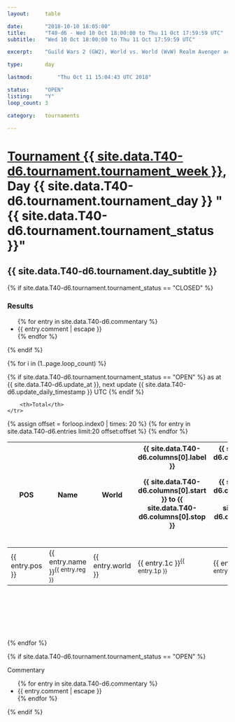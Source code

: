 ```yaml
---
layout: 	table

date: 		"2018-10-10 18:05:00"
title: 		"T40-d6 - Wed 10 Oct 18:00:00 to Thu 11 Oct 17:59:59 UTC"
subtitle: 	"Wed 10 Oct 18:00:00 to Thu 11 Oct 17:59:59 UTC"

excerpt:    "Guild Wars 2 (GW2), World vs. World (WvW) Realm Avenger achivement Tournament. \"Every Kill Counts\""

type:       day

lastmod: 		"Thu Oct 11 15:04:43 UTC 2018"

status:     "OPEN"
listing:    "Y"
loop_count: 3

category: 	tournaments

---
```

<div class="table_header">
    <h1><a href="{{ site.data.T40-d6.tournament.week_url }}">Tournament {{ site.data.T40-d6.tournament.tournament_week }}</a>, Day {{ site.data.T40-d6.tournament.tournament_day }} "{{ site.data.T40-d6.tournament.tournament_status }}"</h1>
    <h2>{{ site.data.T40-d6.tournament.day_subtitle }}</h2> 
</div>

{% if site.data.T40-d6.tournament.tournament_status == "CLOSED" %} 
<div class="commentary">
  <h3>Results</h3>
  <ul>
    {% for entry in site.data.T40-d6.commentary %}
    <li class="commentary_list">{{ entry.comment | escape }}</li>
    {% endfor %}
  </ul>
</div>
{% endif %}


{% for i in (1..page.loop_count) %}

{% if site.data.T40-d6.tournament.tournament_status == "OPEN" %} 
<span class="table_nextupdate">as at {{ site.data.T40-d6.update_at }}, next update {{ site.data.T40-d6.update_daily_timestamp }} UTC</span> 
{% endif %}

<table class="day_table">
  <colgroup>
    <col style="width:18px">
    <col style="width:55px">
    <col style="width:55px">
    <col style="width:12px">
    <col style="width:12px">
    <col style="width:12px">
    <col style="width:12px">
    <col style="width:12px">
    <col style="width:12px">
    <col style="width:12px">
    <col style="width:12px">
    <col style="width:12px">
    <col style="width:12px">
    <col style="width:12px">
    <col style="width:12px">
    <col style="width:12px">
    <col style="width:12px">
    <col style="width:12px">
    <col style="width:12px">
    <col style="width:12px">
    <col style="width:12px">
    <col style="width:12px">
    <col style="width:12px">
    <col style="width:12px">
    <col style="width:12px">
    <col style="width:12px">
    <col style="width:12px">
    <col style="width:18px">
  </colgroup>  
  <thead>
    <tr>
        <th>POS</th>
        <th class="AlignLeft">Name</th>
        <th class="AlignLeft">World</th>

<th><div class="label">{{ site.data.T40-d6.columns[0].label }}<p class="onhover">{{ site.data.T40-d6.columns[0].start }} to {{ site.data.T40-d6.columns[0].stop }}</p></div>​</th>
<th><div class="label">{{ site.data.T40-d6.columns[1].label }}<p class="onhover">{{ site.data.T40-d6.columns[1].start }} to {{ site.data.T40-d6.columns[1].stop }}</p></div>​</th>
<th><div class="label">{{ site.data.T40-d6.columns[2].label }}<p class="onhover">{{ site.data.T40-d6.columns[2].start }} to {{ site.data.T40-d6.columns[2].stop }}</p></div>​</th>
<th><div class="label">{{ site.data.T40-d6.columns[3].label }}<p class="onhover">{{ site.data.T40-d6.columns[3].start }} to {{ site.data.T40-d6.columns[3].stop }}</p></div>​</th>
<th><div class="label">{{ site.data.T40-d6.columns[4].label }}<p class="onhover">{{ site.data.T40-d6.columns[4].start }} to {{ site.data.T40-d6.columns[4].stop }}</p></div>​</th>
<th><div class="label">{{ site.data.T40-d6.columns[5].label }}<p class="onhover">{{ site.data.T40-d6.columns[5].start }} to {{ site.data.T40-d6.columns[5].stop }}</p></div>​</th>
<th><div class="label">{{ site.data.T40-d6.columns[6].label }}<p class="onhover">{{ site.data.T40-d6.columns[6].start }} to {{ site.data.T40-d6.columns[6].stop }}</p></div>​</th>
<th><div class="label">{{ site.data.T40-d6.columns[7].label }}<p class="onhover">{{ site.data.T40-d6.columns[7].start }} to {{ site.data.T40-d6.columns[7].stop }}</p></div>​</th>
<th><div class="label">{{ site.data.T40-d6.columns[8].label }}<p class="onhover">{{ site.data.T40-d6.columns[8].start }} to {{ site.data.T40-d6.columns[8].stop }}</p></div>​</th>
<th><div class="label">{{ site.data.T40-d6.columns[9].label }}<p class="onhover">{{ site.data.T40-d6.columns[9].start }} to {{ site.data.T40-d6.columns[9].stop }}</p></div>​</th>
<th><div class="label">{{ site.data.T40-d6.columns[10].label }}<p class="onhover">{{ site.data.T40-d6.columns[10].start }} to {{ site.data.T40-d6.columns[10].stop }}</p></div>​</th>

<th><div class="label">{{ site.data.T40-d6.columns[11].label }}<p class="onhover">{{ site.data.T40-d6.columns[11].start }} to {{ site.data.T40-d6.columns[11].stop }}</p></div>​</th>
<th><div class="label">{{ site.data.T40-d6.columns[12].label }}<p class="onhover">{{ site.data.T40-d6.columns[12].start }} to {{ site.data.T40-d6.columns[12].stop }}</p></div>​</th>
<th><div class="label">{{ site.data.T40-d6.columns[13].label }}<p class="onhover">{{ site.data.T40-d6.columns[13].start }} to {{ site.data.T40-d6.columns[13].stop }}</p></div>​</th>
<th><div class="label">{{ site.data.T40-d6.columns[14].label }}<p class="onhover">{{ site.data.T40-d6.columns[14].start }} to {{ site.data.T40-d6.columns[14].stop }}</p></div>​</th>
<th><div class="label">{{ site.data.T40-d6.columns[15].label }}<p class="onhover">{{ site.data.T40-d6.columns[15].start }} to {{ site.data.T40-d6.columns[15].stop }}</p></div>​</th>
<th><div class="label">{{ site.data.T40-d6.columns[16].label }}<p class="onhover">{{ site.data.T40-d6.columns[16].start }} to {{ site.data.T40-d6.columns[16].stop }}</p></div>​</th>
<th><div class="label">{{ site.data.T40-d6.columns[17].label }}<p class="onhover">{{ site.data.T40-d6.columns[17].start }} to {{ site.data.T40-d6.columns[17].stop }}</p></div>​</th>
<th><div class="label">{{ site.data.T40-d6.columns[18].label }}<p class="onhover">{{ site.data.T40-d6.columns[18].start }} to {{ site.data.T40-d6.columns[18].stop }}</p></div>​</th>
<th><div class="label">{{ site.data.T40-d6.columns[19].label }}<p class="onhover">{{ site.data.T40-d6.columns[19].start }} to {{ site.data.T40-d6.columns[19].stop }}</p></div>​</th>
<th><div class="label">{{ site.data.T40-d6.columns[20].label }}<p class="onhover">{{ site.data.T40-d6.columns[20].start }} to {{ site.data.T40-d6.columns[20].stop }}</p></div>​</th>

<th><div class="label">{{ site.data.T40-d6.columns[21].label }}<p class="onhover">{{ site.data.T40-d6.columns[21].start }} to {{ site.data.T40-d6.columns[21].stop }}</p></div>​</th>
<th><div class="label">{{ site.data.T40-d6.columns[22].label }}<p class="onhover">{{ site.data.T40-d6.columns[22].start }} to {{ site.data.T40-d6.columns[22].stop }}</p></div>​</th>
<th><div class="label">{{ site.data.T40-d6.columns[23].label }}<p class="onhover">{{ site.data.T40-d6.columns[23].start }} to {{ site.data.T40-d6.columns[23].stop }}</p></div>​</th>

        <th>Total</th>
    </tr>
  </thead>
  {% assign offset = forloop.index0 | times: 20 %}
<tbody>
{% for entry in site.data.T40-d6.entries limit:20 offset:offset %}
  <tr>
    <td class="pl{{ entry.pos }}">{{ entry.pos }}</td>
    <td class="AlignLeft">{{ entry.name }}<sup>{{ entry.reg }}</sup></td>
    <td class="AlignLeft">{{ entry.world }}</td>
    <td class="pl{{ entry.1p }}">{{ entry.1c }}<sup>{{ entry.1p }}</sup></td>
    <td class="pl{{ entry.2p }}">{{ entry.2c }}<sup>{{ entry.2p }}</sup></td>
    <td class="pl{{ entry.3p }}">{{ entry.3c }}<sup>{{ entry.3p }}</sup></td>
    <td class="pl{{ entry.4p }}">{{ entry.4c }}<sup>{{ entry.4p }}</sup></td>
    <td class="pl{{ entry.5p }}">{{ entry.5c }}<sup>{{ entry.5p }}</sup></td>
    <td class="pl{{ entry.6p }}">{{ entry.6c }}<sup>{{ entry.6p }}</sup></td>
    <td class="pl{{ entry.7p }}">{{ entry.7c }}<sup>{{ entry.7p }}</sup></td>
    <td class="pl{{ entry.8p }}">{{ entry.8c }}<sup>{{ entry.8p }}</sup></td>
    <td class="pl{{ entry.9p }}">{{ entry.9c }}<sup>{{ entry.9p }}</sup></td>
    <td class="pl{{ entry.10p }}">{{ entry.10c }}<sup>{{ entry.10p }}</sup></td>
    <td class="pl{{ entry.11p }}">{{ entry.11c }}<sup>{{ entry.11p }}</sup></td>
    <td class="pl{{ entry.12p }}">{{ entry.12c }}<sup>{{ entry.12p }}</sup></td>
    <td class="pl{{ entry.13p }}">{{ entry.13c }}<sup>{{ entry.13p }}</sup></td>
    <td class="pl{{ entry.14p }}">{{ entry.14c }}<sup>{{ entry.14p }}</sup></td>
    <td class="pl{{ entry.15p }}">{{ entry.15c }}<sup>{{ entry.15p }}</sup></td>
    <td class="pl{{ entry.16p }}">{{ entry.16c }}<sup>{{ entry.16p }}</sup></td>
    <td class="pl{{ entry.17p }}">{{ entry.17c }}<sup>{{ entry.17p }}</sup></td>
    <td class="pl{{ entry.18p }}">{{ entry.18c }}<sup>{{ entry.18p }}</sup></td>
    <td class="pl{{ entry.19p }}">{{ entry.19c }}<sup>{{ entry.19p }}</sup></td>
    <td class="pl{{ entry.20p }}">{{ entry.20c }}<sup>{{ entry.20p }}</sup></td>
    <td class="pl{{ entry.21p }}">{{ entry.21c }}<sup>{{ entry.21p }}</sup></td>
    <td class="pl{{ entry.22p }}">{{ entry.22c }}<sup>{{ entry.22p }}</sup></td>
    <td class="pl{{ entry.23p }}">{{ entry.23c }}<sup>{{ entry.23p }}</sup></td>
    <td class="pl{{ entry.24p }}">{{ entry.24c }}<sup>{{ entry.24p }}</sup></td>
    <td>{{ entry.total }}</td>
  </tr>
{% endfor %}  
</tbody>
</table>
<div class="leaderboard">
  <script async src="//pagead2.googlesyndication.com/pagead/js/adsbygoogle.js"></script>
  <!-- 728x90 -->
  <ins class="adsbygoogle"
       style="display:inline-block;width:728px;height:90px"
       data-ad-client="ca-pub-3274917281288240"
       data-ad-slot="3870538733"></ins>
  <script>
  (adsbygoogle = window.adsbygoogle || []).push({});
  </script>    
</div>
<br />
{% endfor %}

{% if site.data.T40-d6.tournament.tournament_status == "OPEN" %} 
<div class="commentary">
  <span class="commentary_title">Commentary</span>
  <ul>
    {% for entry in site.data.T40-d6.commentary %}
    <li class="commentary_list">{{ entry.comment | escape }}</li>
    {% endfor %}
  </ul>
</div>
{% endif %}


